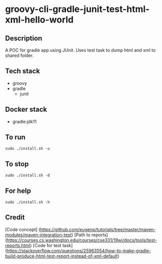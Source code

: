 # groovy-cli-gradle-junit-test-html-xml-hello-world

## Description
A POC for gradle app using JUnit.
Uses test task to dump html and xml
to shared folder.

## Tech stack
- groovy
- gradle
  - junit

## Docker stack
- gradle:jdk11

## To run
`sudo ./install.sh -u`

## To stop
`sudo ./install.sh -d`

## For help
`sudo ./install.sh -h`

## Credit
[Code concept] (https://github.com/eugenp/tutorials/tree/master/maven-modules/maven-integration-test)
[Path to reports] (https://courses.cs.washington.edu/courses/cse331/19wi/docs/tools/test-reports.html)
[Code for test task] (https://stackoverflow.com/questions/25963554/how-to-make-gradle-build-produce-html-test-report-instead-of-xml-default)
